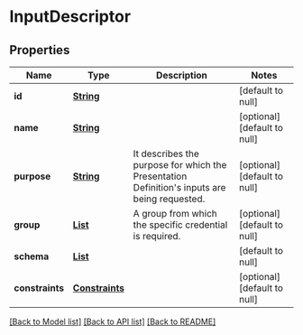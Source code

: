 # InputDescriptor
## Properties

Name | Type | Description | Notes
------------ | ------------- | ------------- | -------------
**id** | [**String**](string.md) |  | [default to null]
**name** | [**String**](string.md) |  | [optional] [default to null]
**purpose** | [**String**](string.md) | It describes the purpose for which the Presentation Definition&#39;s inputs are being requested. | [optional] [default to null]
**group** | [**List**](string.md) | A group from which the specific credential is required. | [optional] [default to null]
**schema** | [**List**](Schema.md) |  | [default to null]
**constraints** | [**Constraints**](Constraints.md) |  | [optional] [default to null]

[[Back to Model list]](../interface_specification_of_pe_openapi_spec_component.md#documentation-for-models) [[Back to API list]](../interface_specification_of_pe_openapi_spec_component.md#documentation-for-api-endpoints) [[Back to README]](../interface_specification_of_pe_openapi_spec_component.md)

